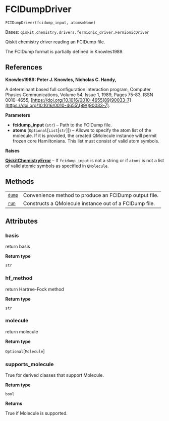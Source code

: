 # FCIDumpDriver

<span id="undefined" />

`FCIDumpDriver(fcidump_input, atoms=None)`

Bases: `qiskit.chemistry.drivers.fermionic_driver.FermionicDriver`

Qiskit chemistry driver reading an FCIDump file.

The FCIDump format is partially defined in Knowles1989.

## References

**Knowles1989: Peter J. Knowles, Nicholas C. Handy,**

A determinant based full configuration interaction program, Computer Physics Communications, Volume 54, Issue 1, 1989, Pages 75-83, ISSN 0010-4655, [https://doi.org/10.1016/0010-4655(89)90033-7](https://doi.org/10.1016/0010-4655\(89\)90033-7).

**Parameters**

*   **fcidump\_input** (`str`) – Path to the FCIDump file.
*   **atoms** (`Optional`\[`List`\[`str`]]) – Allows to specify the atom list of the molecule. If it is provided, the created QMolecule instance will permit frozen core Hamiltonians. This list must consist of valid atom symbols.

**Raises**

[**QiskitChemistryError**](qiskit.chemistry.QiskitChemistryError#qiskit.chemistry.QiskitChemistryError "qiskit.chemistry.QiskitChemistryError") – If `fcidump_input` is not a string or if `atoms` is not a list of valid atomic symbols as specified in `QMolecule`.

## Methods

|                                                                                                                                                 |                                                        |
| ----------------------------------------------------------------------------------------------------------------------------------------------- | ------------------------------------------------------ |
| [`dump`](qiskit.chemistry.drivers.FCIDumpDriver.dump#qiskit.chemistry.drivers.FCIDumpDriver.dump "qiskit.chemistry.drivers.FCIDumpDriver.dump") | Convenience method to produce an FCIDump output file.  |
| [`run`](qiskit.chemistry.drivers.FCIDumpDriver.run#qiskit.chemistry.drivers.FCIDumpDriver.run "qiskit.chemistry.drivers.FCIDumpDriver.run")     | Constructs a QMolecule instance out of a FCIDump file. |

## Attributes

<span id="undefined" />

### basis

return basis

**Return type**

`str`

<span id="undefined" />

### hf\_method

return Hartree-Fock method

**Return type**

`str`

<span id="undefined" />

### molecule

return molecule

**Return type**

`Optional`\[`Molecule`]

<span id="undefined" />

### supports\_molecule

True for derived classes that support Molecule.

**Return type**

`bool`

**Returns**

True if Molecule is supported.
